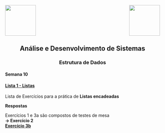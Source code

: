 <div>
  <img src="https://www.fateczl.edu.br/assets/logos/fatec-zl.png" height=100>
  <img src="https://www.fateczl.edu.br/assets/logos/novo-logo-colorido.png" align="right" height=100>
</div>

<h2 align="center">Análise e Desenvolvimento de Sistemas</h2>
<h3 align="center">Estrutura de Dados</h3>
<h4>Semana 10</h4>

<h4>

[Lista 1 - Listas](https://github.com/leo-gremes-ads/ED_S10_E02_ListaEncadeada/blob/main/Listas%20Lista%201.pdf)
</h4>

Lista de Exercícios para a prática de <b>Listas encadeadas</b>


<b>Respostas<br>

</b>Exercícios 1 e 3a são compostos de testes de mesa<br><b>
-> Exercício 2<br>
[Exercício 3b](https://github.com/leo-gremes-ads/ED_S10_E03b_InversorLista)<br>
</b>
